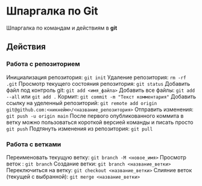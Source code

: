 # Шпаргалка по Git

Шпаргалка по командам и действиям в **git**

## Действия 

### Работа с репозиторием 

Инициализация репозитория:
`git init`
Удаление репозитория:
`rm -rf .git`
Просмотр текущего состояния репозитория: 
`git status`
Добавить файл под контроль git:
`git add <имя_файла>`
Добавить все файлы: 
`git add --all` или `git add .`
Кормит: 
`git commit -m "Текст комментария"` 
Добавить ссылку на уделенный репозиторий:
`git remote add origin git@github.com:<никнейм>/<название_репозитория>`
Отправить изменения:
`git push -u origin main`
После первого опубликованного коммита в ветку можно пользоваться короткой версией команды и писать просто `git push`
Подтянуть изменения из репозитория:
`git pull`

### Работа с ветками 
Переименовать текущую ветку:
`git branch -M <новое_имя>`
Просмотр веток :
`git branch`
Создание ветки:
`git branch <название_ветки>`
Переключиться на ветку:
`git checkout <название_ветки>`
Слияние веток (текущей с выбранной): 
`git merge <название_ветки>`
